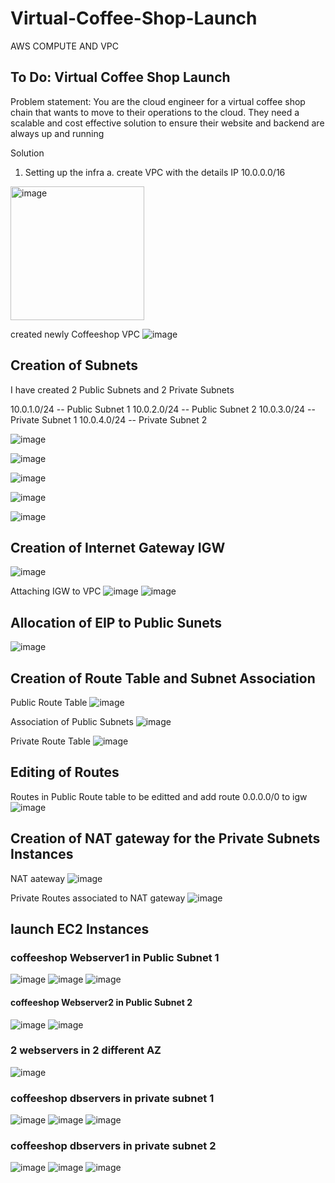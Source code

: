 # Virtual-Coffee-Shop-Launch
   AWS COMPUTE AND VPC

## To Do: Virtual Coffee Shop Launch
Problem statement: You are the cloud engineer for a virtual coffee shop chain that wants to move to their operations to the cloud. They need a scalable and cost effective solution to ensure their website and backend are always up and running

Solution
1. Setting up the infra
   a. create VPC with the details
       IP 10.0.0.0/16
<img width="214" alt="image" src="https://github.com/faraid/Virtual-Coffee-Shop-Launch/assets/46371646/420e55ee-abdc-4c24-a20c-8dfc65eb53b6">

created newly Coffeeshop VPC
![image](https://github.com/faraid/Virtual-Coffee-Shop-Launch/assets/46371646/0c7a3786-04b4-4ae4-923f-52927e7abd97)

## Creation of Subnets
I have created 2 Public Subnets and 2 Private Subnets

   10.0.1.0/24 -- Public Subnet 1
   10.0.2.0/24 -- Public Subnet 2
   10.0.3.0/24 -- Private Subnet 1
   10.0.4.0/24 -- Private Subnet 2
   
![image](https://github.com/faraid/Virtual-Coffee-Shop-Launch/assets/46371646/61226b5c-c3c7-407e-b539-be9bebd84fa8)

![image](https://github.com/faraid/Virtual-Coffee-Shop-Launch/assets/46371646/07d2053b-c85d-4069-8dce-63a34bcabdee)

![image](https://github.com/faraid/Virtual-Coffee-Shop-Launch/assets/46371646/32734aa7-9b83-4bab-a1bc-bae34d030539)

![image](https://github.com/faraid/Virtual-Coffee-Shop-Launch/assets/46371646/2ebde69c-2c52-425e-acfa-d943e4937ce2)

![image](https://github.com/faraid/Virtual-Coffee-Shop-Launch/assets/46371646/8a94937b-7041-4827-acf7-29fa0e6f47a6)

## Creation of Internet Gateway IGW

![image](https://github.com/faraid/Virtual-Coffee-Shop-Launch/assets/46371646/fb4bc7d0-6e48-414a-b140-634d73f88c56)

Attaching IGW to VPC
![image](https://github.com/faraid/Virtual-Coffee-Shop-Launch/assets/46371646/2458fc41-b61a-4586-9f7e-f6a4244b8e79)
![image](https://github.com/faraid/Virtual-Coffee-Shop-Launch/assets/46371646/25366cac-3c97-46b2-b6df-492d44f69291)

## Allocation of EIP to Public Sunets

![image](https://github.com/faraid/Virtual-Coffee-Shop-Launch/assets/46371646/8fed5f36-36d0-4937-91b5-9a57d0cd9406)

## Creation of Route Table and Subnet Association

Public Route Table
![image](https://github.com/faraid/Virtual-Coffee-Shop-Launch/assets/46371646/8a3f8229-3939-4eab-aebb-2875dea9af21)

Association of Public Subnets
![image](https://github.com/faraid/Virtual-Coffee-Shop-Launch/assets/46371646/d9e932e9-c355-416a-95f9-0ec874b93bc1)


Private Route Table
![image](https://github.com/faraid/Virtual-Coffee-Shop-Launch/assets/46371646/41069c72-d7b9-405a-b6fb-1a7384a25f1d)

## Editing of Routes
Routes in Public Route table to be editted and add route 0.0.0.0/0 to igw 
![image](https://github.com/faraid/Virtual-Coffee-Shop-Launch/assets/46371646/835878af-54f2-46a2-8409-480c28dd2665)

## Creation of NAT gateway for the Private Subnets Instances
NAT aateway
![image](https://github.com/faraid/Virtual-Coffee-Shop-Launch/assets/46371646/3ab739a4-5b7b-48a2-9037-42be2716e9a0)

Private Routes associated to NAT gateway 
![image](https://github.com/faraid/Virtual-Coffee-Shop-Launch/assets/46371646/10efabfa-3288-4233-87df-35a6ebd194e2)

## launch EC2 Instances

### coffeeshop Webserver1 in Public Subnet 1

![image](https://github.com/faraid/Virtual-Coffee-Shop-Launch/assets/46371646/aed24089-3264-4bd3-be82-49abc844b649)
![image](https://github.com/faraid/Virtual-Coffee-Shop-Launch/assets/46371646/a55dce1f-464d-479f-baa7-6b6f427a700a)
![image](https://github.com/faraid/Virtual-Coffee-Shop-Launch/assets/46371646/a1072db1-4a62-42e3-9769-c821fc80349b)

#### coffeeshop Webserver2 in Public Subnet 2
![image](https://github.com/faraid/Virtual-Coffee-Shop-Launch/assets/46371646/6b3c611e-8e28-4f16-abc0-5c4a241f4904)
![image](https://github.com/faraid/Virtual-Coffee-Shop-Launch/assets/46371646/759fe9fa-7eef-45a5-9bd0-3c5c6f9319c8)

### 2 webservers in 2 different AZ 
![image](https://github.com/faraid/Virtual-Coffee-Shop-Launch/assets/46371646/fd4cfd24-cc55-4e92-83a5-a34c89e2fc74)

### coffeeshop dbservers in private subnet 1
![image](https://github.com/faraid/Virtual-Coffee-Shop-Launch/assets/46371646/9e634e72-54f3-4fd2-8aaa-5f9d68239c00)
![image](https://github.com/faraid/Virtual-Coffee-Shop-Launch/assets/46371646/0da306e1-f390-4b4c-8f11-1a6187e2a007)
![image](https://github.com/faraid/Virtual-Coffee-Shop-Launch/assets/46371646/a6b9b866-78bb-4b44-b589-8da96675808c)

### coffeeshop dbservers in private subnet 2
![image](https://github.com/faraid/Virtual-Coffee-Shop-Launch/assets/46371646/64c90139-9cbd-4362-8c65-c0f1b0b71dbf)
![image](https://github.com/faraid/Virtual-Coffee-Shop-Launch/assets/46371646/8aad0bc7-6273-4918-8cfd-0f7caab9a4ef)
![image](https://github.com/faraid/Virtual-Coffee-Shop-Launch/assets/46371646/45633dc7-f212-46f0-87be-ef3832878582)

